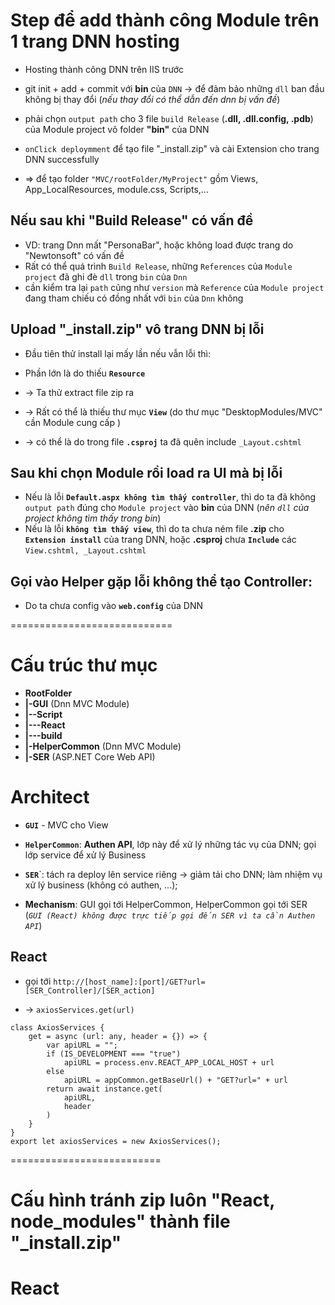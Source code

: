 # Step để add thành công Module trên 1 trang DNN hosting
* Hosting thành công DNN trên IIS trước
* git init + add + commit với **bin** của `DNN` -> để đảm bảo những `dll` ban đầu không bị thay đổi (_nếu thay đổi có thể dẫn đến dnn bị vấn đề_)

* phải chọn `output path` cho 3 file `build Release` (**.dll, .dll.config, .pdb**) của Module project vô folder **"bin"** của DNN

* `onClick deploymment` để tạo file "_install.zip" và cài Extension cho trang DNN successfully
* => để tạo folder `"MVC/rootFolder/MyProject"` gồm Views, App_LocalResources, module.css, Scripts,...

## Nếu sau khi "Build Release" có vấn đề
* VD: trang Dnn mất "PersonaBar", hoặc không load được trang do "Newtonsoft" có vấn đề
* Rất có thể quá trình `Build Release`, những `References` của `Module project` đã ghi đè `dll` trong `bin` của `Dnn`
* cần kiểm tra lại `path` cũng như `version` mà `Reference` của `Module project` đang tham chiếu có đồng nhất với `bin` của `Dnn` không

## Upload "_install.zip" vô trang DNN bị lỗi
* Đầu tiên thử install lại mấy lần nếu vẫn lỗi thì:

* Phần lớn là do thiếu **`Resource`**
* -> Ta thử extract file zip ra
* -> Rất có thể là thiếu thư mục **`View`** (do thư mục "DesktopModules/MVC" cần Module cung cấp ) 
* -> có thể là do trong file **`.csproj`** ta đã quên include `_Layout.cshtml`
<Content Include="Shared\_Layout.cshtml" />

## Sau khi chọn Module rồi load ra UI mà bị lỗi
* Nếu là lỗi **`Default.aspx không tìm thấy controller`**, thì do ta đã không `output path` đúng cho `Module project` vào **bin** của DNN (_nên `dll` của project không tìm thấy trong bin_)
* Nếu là lỗi **`không tìm thấy view`**, thì do ta chưa ném file **.zip** cho **`Extension install`** của trang DNN, hoặc **.csproj** chưa **`Include`** các `View.cshtml, _Layout.cshtml`

## Gọi vào Helper gặp lỗi không thể tạo Controller:
* Do ta chưa config vào **`web.config`** của DNN
<appSettings>
<!-- Config cho module: Quản lý văn bản  -->
<add key="APIHOSTdnnQLVB" value="/dnn_demo/DesktopModules/DataExchangeQLVB/API/DataProcessor/" />
<add key="APIKEYQLVB" value="ZoY0a5r2D8QyVUUGnbzJkaYuKvjDs1RW" />
<add key="APIQLVB" value="http://localhost/qlvb_ser/api/" />

<!-- Config cho module: HeThong -->
<add key="AlfrescoFileSize" value="100" />
</appSettings>

============================
# Cấu trúc thư mục
* **RootFolder**
* **|-GUI** (Dnn MVC Module)
* **|--Script**
* **|---React**
* **|---build**
* **|-HelperCommon** (Dnn MVC Module)
* **|-SER** (ASP.NET Core Web API)

# Architect
* **`GUI`** - MVC cho View
* **`HelperCommon`**: **Authen API**, lớp này để xử lý những tác vụ của DNN; gọi lớp service để xử lý Business
* **`SER`**`: tách ra deploy lên service riêng -> giảm tải cho DNN; làm nhiệm vụ xử lý business (không có authen, ...); 

* **Mechanism**: GUI gọi tới HelperCommon, HelperCommon gọi tới SER (_`GUI (React) không được trực tiếp gọi đến SER vì ta cần Authen API`_)

## React
* gọi tới `http://[host_name]:[port]/GET?url=[SER_Controller]/[SER_action]`

* -> `axiosServices.get(url)`
```
class AxiosServices {
    get = async (url: any, header = {}) => {
        var apiURL = "";
        if (IS_DEVELOPMENT === "true")
            apiURL = process.env.REACT_APP_LOCAL_HOST + url
        else
            apiURL = appCommon.getBaseUrl() + "GET?url=" + url
        return await instance.get(
            apiURL,
            header
        )
    }
}
export let axiosServices = new AxiosServices();
```



==========================
# Cấu hình tránh zip luôn "React, node_modules" thành file "_install.zip"
<ItemGroup>     
    <InstallInclude Include="**\*.ascx" Exclude="packages\**" />
    <InstallInclude Include="**\*.asmx" Exclude="packages\**" />
    <InstallInclude Include="**\*.css" Exclude="packages\**" />
    <InstallInclude Include="**\*.html" Exclude="packages\**" />
    <InstallInclude Include="**\*.cshtml" Exclude="packages\**" />
    <InstallInclude Include="**\*.htm" Exclude="packages\**" />
    <InstallInclude Include="**\*.resx" Exclude="packages\**" />
    <InstallInclude Include="**\*.aspx" Exclude="packages\**" />
    <InstallInclude Include="**\*.js" Exclude="packages\**" />
    <InstallInclude Include="**\*.html" Exclude="packages\**;**\Scripts\React\**" />
    <InstallInclude Include="**\*.txt"  Exclude="**\obj\**;**\_ReSharper*\**;packages\**;**\.git\**;" />
    <InstallInclude Include="**\images\**" Exclude="packages\**" />
    <InstallInclude Include="**\*.css" Exclude="packages\**;**\Scripts\React\**" />
    <InstallInclude Include="**\*.js" Exclude="packages\**;**\Scripts\React\**" />
    <InstallInclude Include="**\*.ts" Exclude="packages\**;**\Scripts\React\**" />
    <InstallInclude Include="**\*.txt"  Exclude="**\obj\**;**\_ReSharper*\**;packages\**;**\.git\**;**\Scripts\React\**" />
    <InstallInclude Include="**\images\**" Exclude="packages\**;**\Scripts\React\**" />
</ItemGroup>

# React 